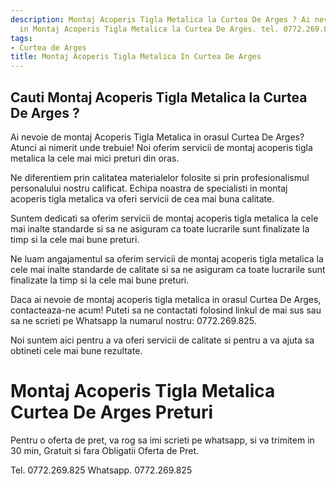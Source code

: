 ```yaml
---
description: Montaj Acoperis Tigla Metalica la Curtea De Arges ? Ai nevoie de un profesionist
  in Montaj Acoperis Tigla Metalica la Curtea De Arges. tel. 0772.269.825
tags:
- Curtea de Arges
title: Montaj Acoperis Tigla Metalica In Curtea De Arges
---
```



## Cauti Montaj Acoperis Tigla Metalica la Curtea De Arges ?

Ai nevoie de montaj Acoperis Tigla Metalica in orasul Curtea De Arges? Atunci ai nimerit unde trebuie! Noi oferim servicii de montaj acoperis tigla metalica la cele mai mici preturi din oras. 

Ne diferentiem prin calitatea materialelor folosite si prin profesionalismul personalului nostru calificat. Echipa noastra de specialisti in montaj acoperis tigla metalica va oferi servicii de cea mai buna calitate. 

Suntem dedicati sa oferim servicii de montaj acoperis tigla metalica la cele mai inalte standarde si sa ne asiguram ca toate lucrarile sunt finalizate la timp si la cele mai bune preturi.

Ne luam angajamentul sa oferim servicii de montaj acoperis tigla metalica la cele mai inalte standarde de calitate si sa ne asiguram ca toate lucrarile sunt finalizate la timp si la cele mai bune preturi.

Daca ai nevoie de montaj acoperis tigla metalica in orasul Curtea De Arges, contacteaza-ne acum! Puteti sa ne contactati folosind linkul de mai sus sau sa ne scrieti pe Whatsapp la numarul nostru: 0772.269.825. 

Noi suntem aici pentru a va oferi servicii de calitate si pentru a va ajuta sa obtineti cele mai bune rezultate.

# Montaj Acoperis Tigla Metalica Curtea De Arges Preturi
Pentru o oferta de pret, va rog sa imi scrieti pe whatsapp, si va trimitem in 30 min, Gratuit si fara Obligatii Oferta de Pret.

Tel. 0772.269.825
Whatsapp. 0772.269.825